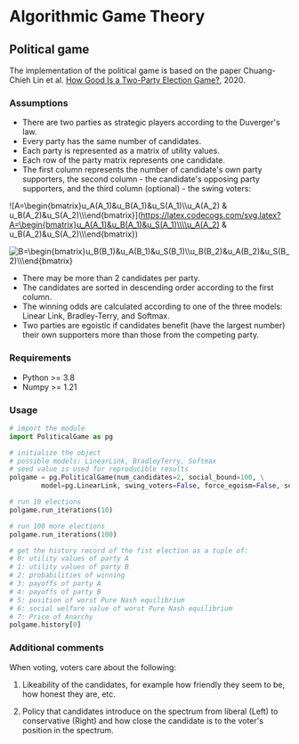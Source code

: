 # Algorithmic Game Theory

## Political game

The implementation of the political game is based on the paper Chuang-Chieh Lin et al. [How Good Is a Two-Party Election Game?](https://arxiv.org/abs/2001.05692), 2020.

### Assumptions

- There are two parties as strategic players according to the Duverger's law.
- Every party has the same number of candidates.
- Each party is represented as a matrix of utility values.
- Each row of the party matrix represents one candidate.
- The first column represents the number of candidate's own party supporters, the second column - the candidate's opposing party supporters, and the third column (optional) - the swing voters:

![A=\begin{bmatrix}u_A(A_1)&u_B(A_1)&u_S(A_1)\\\\u_A(A_2) & u_B(A_2)&u_S(A_2)\\\\\end{bmatrix}](https://latex.codecogs.com/svg.latex?A=\begin{bmatrix}u_A(A_1)&u_B(A_1)&u_S(A_1)\\\\u_A(A_2) & u_B(A_2)&u_S(A_2)\\\\\end{bmatrix})

![B=\begin{bmatrix}u_B(B_1)&u_A(B_1)&u_S(B_1)\\\\u_B(B_2)&u_A(B_2)&u_S(B_2)\\\\\end{bmatrix}](https://latex.codecogs.com/svg.latex?B=\begin{bmatrix}u_B(B_1)&u_A(B_1)&u_S(B_1)\\\\u_B(B_2)&u_A(B_2)&u_S(B_2)\\\\\end{bmatrix})

- There may be more than 2 candidates per party.
- The candidates are sorted in descending order according to the first column.
- The winning odds are calculated according to one of the three models: Linear Link, Bradley-Terry, and Softmax.
- Two parties are egoistic if candidates benefit (have the largest number) their own supporters more than those from the competing party.

### Requirements

- Python >= 3.8
- Numpy >= 1.21

### Usage

```python
# import the module
import PoliticalGame as pg

# initialize the object
# possible models: LinearLink, BradleyTerry, Softmax
# seed value is used for reproducible results
polgame = pg.PoliticalGame(num_candidates=2, social_bound=100, \
        model=pg.LinearLink, swing_voters=False, force_egoism=False, seed=0)

# run 10 elections
polgame.run_iterations(10)

# run 100 more elections
polgame.run_iterations(100)

# get the history record of the fist election as a tuple of:
# 0: utility values of party A
# 1: utility values of party B
# 2: probabilities of winning
# 3: payoffs of party A
# 4: payoffs of party B
# 5: position of worst Pure Nash equilibrium
# 6: social welfare value of worst Pure Nash equilibrium
# 7: Price of Anarchy
polgame.history[0]
```

### Additional comments

When voting, voters care about the following:

1. Likeability of the candidates, for example how friendly they seem to be, how honest they are, etc.

2. Policy that candidates introduce on the spectrum from liberal (Left) to conservative (Right) and how close the candidate is to the voter's position in the spectrum.